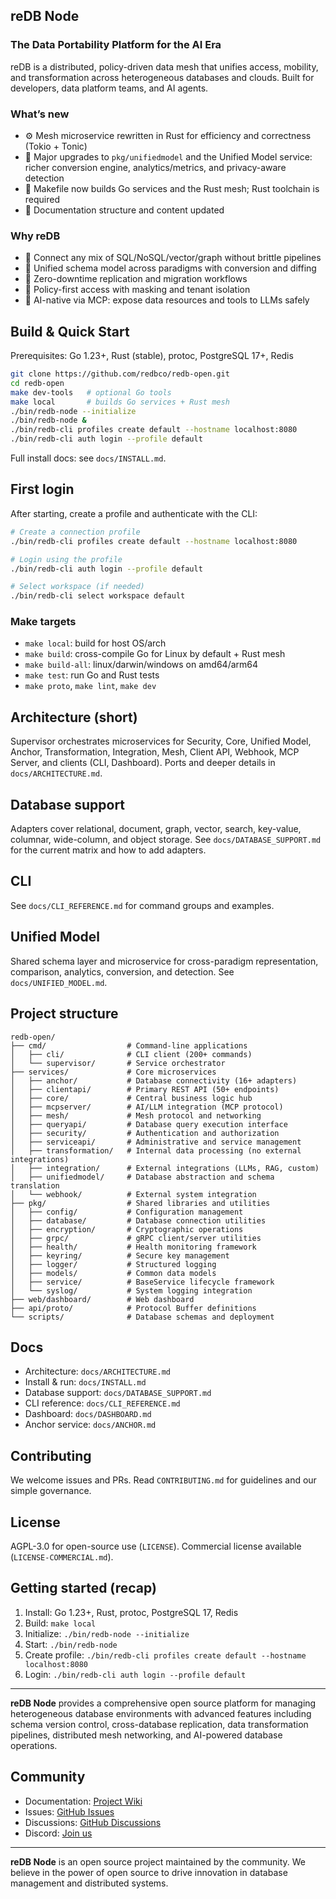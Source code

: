 ## reDB Node
### The Data Portability Platform for the AI Era

reDB is a distributed, policy-driven data mesh that unifies access, mobility, and transformation across heterogeneous databases and clouds. Built for developers, data platform teams, and AI agents.

### What’s new

- ⚙️ Mesh microservice rewritten in Rust for efficiency and correctness (Tokio + Tonic)
- 🧠 Major upgrades to `pkg/unifiedmodel` and the Unified Model service: richer conversion engine, analytics/metrics, and privacy-aware detection
- 🧰 Makefile now builds Go services and the Rust mesh; Rust toolchain is required
- 📄 Documentation structure and content updated

### Why reDB

- 🔌 Connect any mix of SQL/NoSQL/vector/graph without brittle pipelines
- 🧠 Unified schema model across paradigms with conversion and diffing
- 🚀 Zero-downtime replication and migration workflows
- 🔐 Policy-first access with masking and tenant isolation
- 🤖 AI-native via MCP: expose data resources and tools to LLMs safely

## Build & Quick Start

Prerequisites: Go 1.23+, Rust (stable), protoc, PostgreSQL 17+, Redis

```bash
git clone https://github.com/redbco/redb-open.git
cd redb-open
make dev-tools   # optional Go tools
make local       # builds Go services + Rust mesh
./bin/redb-node --initialize
./bin/redb-node &
./bin/redb-cli profiles create default --hostname localhost:8080
./bin/redb-cli auth login --profile default
```

Full install docs: see `docs/INSTALL.md`.

## First login

After starting, create a profile and authenticate with the CLI:

```bash
# Create a connection profile
./bin/redb-cli profiles create default --hostname localhost:8080

# Login using the profile
./bin/redb-cli auth login --profile default

# Select workspace (if needed)
./bin/redb-cli select workspace default
```

### Make targets

- `make local`: build for host OS/arch
- `make build`: cross-compile Go for Linux by default + Rust mesh
- `make build-all`: linux/darwin/windows on amd64/arm64
- `make test`: run Go and Rust tests
- `make proto`, `make lint`, `make dev`

## Architecture (short)

Supervisor orchestrates microservices for Security, Core, Unified Model, Anchor, Transformation, Integration, Mesh, Client API, Webhook, MCP Server, and clients (CLI, Dashboard). Ports and deeper details in `docs/ARCHITECTURE.md`.

## Database support

Adapters cover relational, document, graph, vector, search, key-value, columnar, wide-column, and object storage. See `docs/DATABASE_SUPPORT.md` for the current matrix and how to add adapters.

## CLI

See `docs/CLI_REFERENCE.md` for command groups and examples.

## Unified Model

Shared schema layer and microservice for cross-paradigm representation, comparison, analytics, conversion, and detection. See `docs/UNIFIED_MODEL.md`.

## Project structure

```
redb-open/
├── cmd/                  # Command-line applications
│   ├── cli/              # CLI client (200+ commands)
│   └── supervisor/       # Service orchestrator
├── services/             # Core microservices
│   ├── anchor/           # Database connectivity (16+ adapters)
│   ├── clientapi/        # Primary REST API (50+ endpoints)
│   ├── core/             # Central business logic hub
│   ├── mcpserver/        # AI/LLM integration (MCP protocol)
│   ├── mesh/             # Mesh protocol and networking
│   ├── queryapi/         # Database query execution interface
│   ├── security/         # Authentication and authorization
│   ├── serviceapi/       # Administrative and service management
│   ├── transformation/   # Internal data processing (no external integrations)
│   ├── integration/      # External integrations (LLMs, RAG, custom)
│   ├── unifiedmodel/     # Database abstraction and schema translation
│   └── webhook/          # External system integration
├── pkg/                  # Shared libraries and utilities
│   ├── config/           # Configuration management
│   ├── database/         # Database connection utilities
│   ├── encryption/       # Cryptographic operations
│   ├── grpc/             # gRPC client/server utilities
│   ├── health/           # Health monitoring framework
│   ├── keyring/          # Secure key management
│   ├── logger/           # Structured logging
│   ├── models/           # Common data models
│   ├── service/          # BaseService lifecycle framework
│   └── syslog/           # System logging integration
├── web/dashboard/        # Web dashboard
├── api/proto/            # Protocol Buffer definitions
└── scripts/              # Database schemas and deployment
```

## Docs

- Architecture: `docs/ARCHITECTURE.md`
- Install & run: `docs/INSTALL.md`
- Database support: `docs/DATABASE_SUPPORT.md`
- CLI reference: `docs/CLI_REFERENCE.md`
- Dashboard: `docs/DASHBOARD.md`
 - Anchor service: `docs/ANCHOR.md`

## Contributing

We welcome issues and PRs. Read `CONTRIBUTING.md` for guidelines and our simple governance.

## License

AGPL-3.0 for open-source use (`LICENSE`). Commercial license available (`LICENSE-COMMERCIAL.md`).

## Getting started (recap)

1) Install: Go 1.23+, Rust, protoc, PostgreSQL 17, Redis
2) Build: `make local`
3) Initialize: `./bin/redb-node --initialize`
4) Start: `./bin/redb-node`
5) Create profile: `./bin/redb-cli profiles create default --hostname localhost:8080`
6) Login: `./bin/redb-cli auth login --profile default`

---

**reDB Node** provides a comprehensive open source platform for managing heterogeneous database environments with advanced features including schema version control, cross-database replication, data transformation pipelines, distributed mesh networking, and AI-powered database operations.

## Community

- Documentation: [Project Wiki](https://github.com/redbco/redb-open/wiki)
- Issues: [GitHub Issues](https://github.com/redbco/redb-open/issues)
- Discussions: [GitHub Discussions](https://github.com/redbco/redb-open/discussions)
- Discord: [Join us](https://discord.gg/rV4WBZAw5D)

---

**reDB Node** is an open source project maintained by the community. We believe in the power of open source to drive innovation in database management and distributed systems.